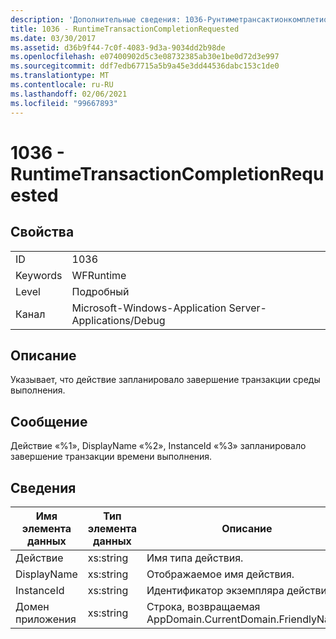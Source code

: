 ```yaml
---
description: 'Дополнительные сведения: 1036-Рунтиметрансактионкомплетионрекуестед'
title: 1036 - RuntimeTransactionCompletionRequested
ms.date: 03/30/2017
ms.assetid: d36b9f44-7c0f-4083-9d3a-9034dd2b98de
ms.openlocfilehash: e07400902d5c3e08732385ab30e1be0d72d3e997
ms.sourcegitcommit: ddf7edb67715a5b9a45e3dd44536dabc153c1de0
ms.translationtype: MT
ms.contentlocale: ru-RU
ms.lasthandoff: 02/06/2021
ms.locfileid: "99667893"
---
```

# <a name="1036---runtimetransactioncompletionrequested"></a>1036 - RuntimeTransactionCompletionRequested

## <a name="properties"></a>Свойства  
  
|||  
|-|-|  
|ID|1036|  
|Keywords|WFRuntime|  
|Level|Подробный|  
|Канал|Microsoft-Windows-Application Server-Applications/Debug|  
  
## <a name="description"></a>Описание  

 Указывает, что действие запланировало завершение транзакции среды выполнения.  
  
## <a name="message"></a>Сообщение  

 Действие «%1», DisplayName «%2», InstanceId «%3» запланировало завершение транзакции времени выполнения.  
  
## <a name="details"></a>Сведения  
  
|Имя элемента данных|Тип элемента данных|Описание|  
|--------------------|--------------------|-----------------|  
|Действие|xs:string|Имя типа действия.|  
|DisplayName|xs:string|Отображаемое имя действия.|  
|InstanceId|xs:string|Идентификатор экземпляра действия.|  
|Домен приложения|xs:string|Строка, возвращаемая AppDomain.CurrentDomain.FriendlyName.|
